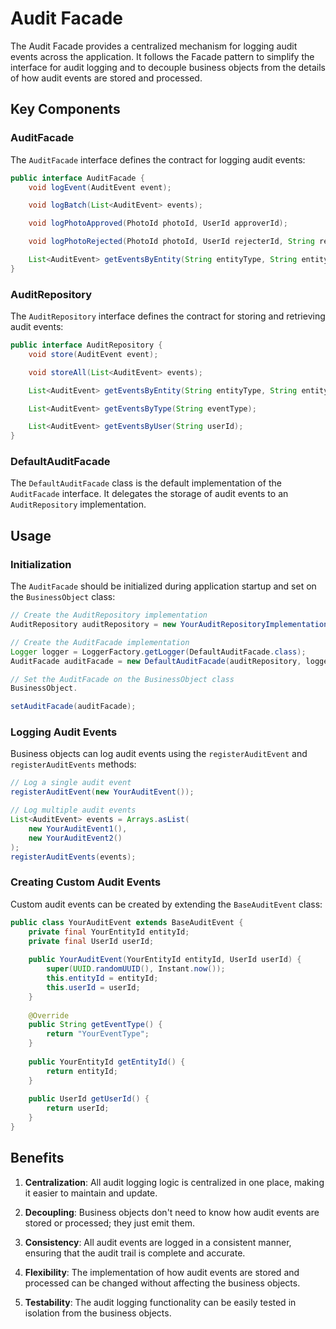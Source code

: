 # Audit Facade

The Audit Facade provides a centralized mechanism for logging audit events across the application. It follows the Facade
pattern to simplify the interface for audit logging and to decouple business objects from the details of how audit
events are stored and processed.

## Key Components

### AuditFacade

The `AuditFacade` interface defines the contract for logging audit events:

```java
public interface AuditFacade {
    void logEvent(AuditEvent event);

    void logBatch(List<AuditEvent> events);

    void logPhotoApproved(PhotoId photoId, UserId approverId);

    void logPhotoRejected(PhotoId photoId, UserId rejecterId, String reason);

    List<AuditEvent> getEventsByEntity(String entityType, String entityId);
}
```

### AuditRepository

The `AuditRepository` interface defines the contract for storing and retrieving audit events:

```java
public interface AuditRepository {
    void store(AuditEvent event);

    void storeAll(List<AuditEvent> events);

    List<AuditEvent> getEventsByEntity(String entityType, String entityId);

    List<AuditEvent> getEventsByType(String eventType);

    List<AuditEvent> getEventsByUser(String userId);
}
```

### DefaultAuditFacade

The `DefaultAuditFacade` class is the default implementation of the `AuditFacade` interface. It delegates the storage of
audit events to an `AuditRepository` implementation.

## Usage

### Initialization

The `AuditFacade` should be initialized during application startup and set on the `BusinessObject` class:

```java
// Create the AuditRepository implementation
AuditRepository auditRepository = new YourAuditRepositoryImplementation();

// Create the AuditFacade implementation
Logger logger = LoggerFactory.getLogger(DefaultAuditFacade.class);
AuditFacade auditFacade = new DefaultAuditFacade(auditRepository, logger);

// Set the AuditFacade on the BusinessObject class
BusinessObject.

setAuditFacade(auditFacade);
```

### Logging Audit Events

Business objects can log audit events using the `registerAuditEvent` and `registerAuditEvents` methods:

```java
// Log a single audit event
registerAuditEvent(new YourAuditEvent());

// Log multiple audit events
List<AuditEvent> events = Arrays.asList(
    new YourAuditEvent1(),
    new YourAuditEvent2()
);
registerAuditEvents(events);
```

### Creating Custom Audit Events

Custom audit events can be created by extending the `BaseAuditEvent` class:

```java
public class YourAuditEvent extends BaseAuditEvent {
    private final YourEntityId entityId;
    private final UserId userId;
    
    public YourAuditEvent(YourEntityId entityId, UserId userId) {
        super(UUID.randomUUID(), Instant.now());
        this.entityId = entityId;
        this.userId = userId;
    }
    
    @Override
    public String getEventType() {
        return "YourEventType";
    }
    
    public YourEntityId getEntityId() {
        return entityId;
    }
    
    public UserId getUserId() {
        return userId;
    }
}
```

## Benefits

1. **Centralization**: All audit logging logic is centralized in one place, making it easier to maintain and update.

2. **Decoupling**: Business objects don't need to know how audit events are stored or processed; they just emit them.

3. **Consistency**: All audit events are logged in a consistent manner, ensuring that the audit trail is complete and
   accurate.

4. **Flexibility**: The implementation of how audit events are stored and processed can be changed without affecting the
   business objects.

5. **Testability**: The audit logging functionality can be easily tested in isolation from the business objects.